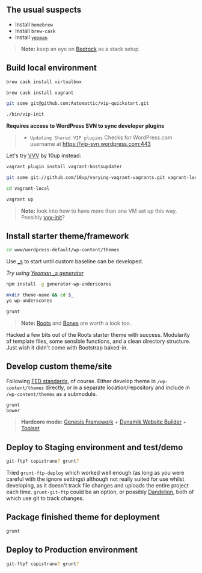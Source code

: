 ## The usual suspects

* Install `homebrew`
* Install `brew-cask`
* Install [`yeoman`](http://yeoman.io/)

> **Note:** keep an eye on [Bedrock](http://roots.io/wordpress-stack/) as a stack setup.


## Build local environment

```bash
brew cask install virtualbox

brew cask install vagrant

git some git@github.com:Automattic/vip-quickstart.git

./bin/vip-init
```

**Requires access to WordPress SVN to sync developer plugins**

> * `Updating Shared VIP plugins`  Checks for WordPress.com username at https://vip-svn.wordpress.com:443

Let's try [VVV](https://github.com/10up/varying-vagrant-vagrants) by 10up instead:

```bash
vagrant plugin install vagrant-hostsupdater

git some git://github.com/10up/varying-vagrant-vagrants.git vagrant-local

cd vagrant-local

vagrant up
```

> **Note:** look into how to have more than one VM set up this way. Possibly [vvv-init](https://github.com/cftp/vvv-init/)?


## Install starter theme/framework

```bash
cd www/wordpress-default/wp-content/themes
```

Use [_s](https://github.com/automattic/_s) to start until custom baseline can be developed.

_Try using [Yeoman _s generator](https://github.com/kdo/generator-wp-underscores)_

```bash
npm install -g generator-wp-underscores

mkdir theme-name && cd $_
yo wp-underscores

grunt
```

> **Note:** [Roots](http://roots.io/starter-theme/) and [Bones](http://themble.com/bones/) are worth a look too.

Hacked a few bits out of the Roots starter theme with success. Modularity of template files, some sensible functions, and a clean directory structure. Just wish it didn't come with Bootstrap baked-in.



## Develop custom theme/site

Following [FED standards](https://github.com/tidaltheory/frontend-code-standards/wiki), of course. Either develop theme in `/wp-content/themes` directly, or in a separate location/repository and include in `/wp-content/themes` as a submodule.

```bash
grunt
bower
```

> **Hardcore mode:** [Genesis Framework](http://www.genesisframework.com/) + [Dynamik Website Builder](http://cobaltapps.com/downloads/dynamik-website-builder/) + [Toolset](http://wp-types.com/)


## Deploy to Staging environment and test/demo

```bash
git-ftp? capistrano? grunt? 
```

Tried `grunt-ftp-deploy` which worked well enough (as long as you were careful with the ignore settings) although not really suited for use whilst developing, as it doesn't track file changes and uploads the entire project each time. `grunt-git-ftp` could be an option, or possibly [Dandelion](http://scttnlsn.github.io/dandelion/), both of which use git to track changes.


## Package finished theme for deployment

```bash
grunt
```


## Deploy to Production environment

```bash
git-ftp? capistrano? grunt? 
```

